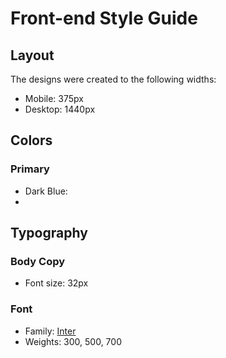 # Front-end Style Guide

## Layout

The designs were created to the following widths:

- Mobile: 375px
- Desktop: 1440px

## Colors

### Primary

- Dark Blue: 
- 

## Typography

### Body Copy

- Font size: 32px

### Font

- Family: [Inter](https://fonts.google.com/specimen/Inter)
- Weights: 300, 500, 700